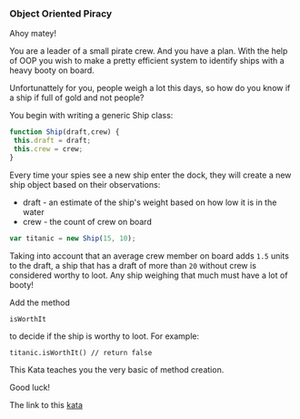 ### Object Oriented Piracy

Ahoy matey!

You are a leader of a small pirate crew. And you have a plan. With the help of OOP you wish to make a pretty efficient system to identify ships with a heavy booty on board.

Unfortunattely for you, people weigh a lot this days, so how do you know if a ship if full of gold and not people?

You begin with writing a generic Ship class:
```javascript
function Ship(draft,crew) {
 this.draft = draft;
 this.crew = crew;
}
```
Every time your spies see a new ship enter the dock, they will create a new ship object based on their observations:

* draft - an estimate of the ship's weight based on how low it is in the water
* crew - the count of crew on board  
```javascript
var titanic = new Ship(15, 10);
```
Taking into account that an average crew member on board adds `1.5` units to the draft, a ship that has a draft of more than `20` without crew is considered worthy to loot. Any ship weighing that much must have a lot of booty!

Add the method
```
isWorthIt
```
to decide if the ship is worthy to loot. For example:
```
titanic.isWorthIt() // return false
```
This Kata teaches you the very basic of method creation.

Good luck!  

The link to this [kata](https://www.codewars.com/kata/object-oriented-piracy/javascript)
